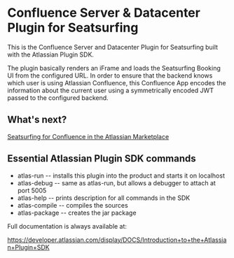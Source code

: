 # Confluence Server & Datacenter Plugin for Seatsurfing

This is the Confluence Server and Datacenter Plugin for Seatsurfing built with the Atlassian Plugin SDK.

The plugin basically renders an iFrame and loads the Seatsurfing Booking UI from the configured URL. In order to ensure that the backend knows which user is using Atlassian Confluence, this Confluence App encodes the information about the current user using a symmetrically encoded JWT passed to the configured backend.

## What's next?
[Seatsurfing for Confluence in the Atlassian Marketplace](https://marketplace.atlassian.com/apps/1224242/seatsurfing-for-confluence)

## Essential Atlassian Plugin SDK commands
* atlas-run   -- installs this plugin into the product and starts it on localhost
* atlas-debug -- same as atlas-run, but allows a debugger to attach at port 5005
* atlas-help  -- prints description for all commands in the SDK
* atlas-compile  -- compiles the sources
* atlas-package  -- creates the jar package

Full documentation is always available at:

https://developer.atlassian.com/display/DOCS/Introduction+to+the+Atlassian+Plugin+SDK
